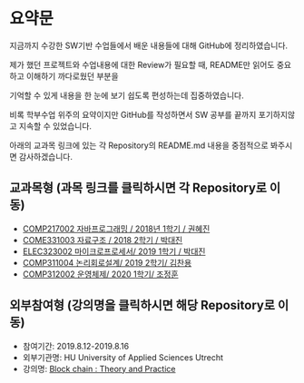 
# 요약문

지금까지 수강한 SW기반 수업들에서 배운 내용들에 대해 GitHub에 정리하였습니다.

제가 했던 프로젝트와 수업내용에 대한 Review가 필요할 때, README만 읽어도 중요하고 이해하기 까다로웠던 부분을 

기억할 수 있게 내용을 한 눈에 보기 쉽도록 편성하는데 집중하였습니다.  

비록 학부수업 위주의 요약이지만 GitHub를 작성하면서 SW 공부를 끝까지 포기하지않고 지속할 수 있었습니다. 

아래의 교과목 링크에 있는 각 Repository의 README.md 내용을 중점적으로 봐주시면 감사하겠습니다.

## 교과목형 (과목 링크를 클릭하시면 각 Repository로 이동)
- [COMP217002 자바프로그래밍 / 2018년 1학기 / 권혜진](https://github.com/Jeongbinheo/2018-1-JAVA-TERMPROJECT)
- [COME331003 자료구조 / 2018 2학기 / 박대진](https://github.com/Jeongbinheo/2018-2-Data-structure)
- [ELEC323002 마이크로프로세서/ 2019 1학기 / 박대진](https://github.com/Jeongbinheo/2019-1-Microprocessor)
- [COMP311004 논리회로설계/ 2019 2학기/ 김찬용](https://github.com/Jeongbinheo/2019-2-VHDL-LogicCircuit-Project)
- [COMP312002 운영체제/ 2020 1학기/ 조정훈](https://github.com/Jeongbinheo/2020-1-Operating-System)

## 외부참여형 (강의명을 클릭하시면 해당 Repository로 이동)
- 참여기간: 2019.8.12-2019.8.16
- 외부기관명: HU University of Applied Sciences Utrecht
- 강의명: [Block chain : Theory and Practice](https://github.com/Jeongbinheo/2019-S-SmartContract-Coding-in-Utrecht-Univ)

